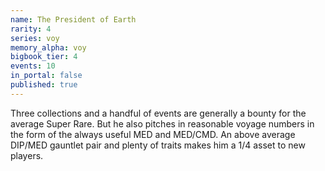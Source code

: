 ```yaml
---
name: The President of Earth
rarity: 4
series: voy
memory_alpha: voy
bigbook_tier: 4
events: 10
in_portal: false
published: true
---
```


Three collections and a handful of events are generally a bounty for the average Super Rare. But he also pitches in reasonable voyage numbers in the form of the always useful MED and MED/CMD. An above average DIP/MED gauntlet pair and plenty of traits makes him a 1/4 asset to new players.
